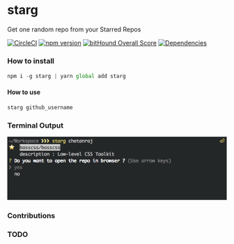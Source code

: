 # starg
Get one random repo from your Starred Repos

[![CircleCI](https://circleci.com/gh/chetanraj/starg.svg?style=svg)](https://circleci.com/gh/chetanraj/starg) [![npm version](https://badge.fury.io/js/starg.svg)](https://badge.fury.io/js/starg) [![bitHound Overall Score](https://www.bithound.io/github/chetanraj/starg/badges/score.svg)](https://www.bithound.io/github/chetanraj/starg) [![Dependencies](https://david-dm.org/chetanraj/starg.svg)](https://github.com/chetanraj/starg)


### How to install

```js
npm i -g starg | yarn global add starg
```

#### How to use

```js
starg github_username
```

### Terminal Output

<img src="media/screenshot.png" />


### Contributions


### TODO
